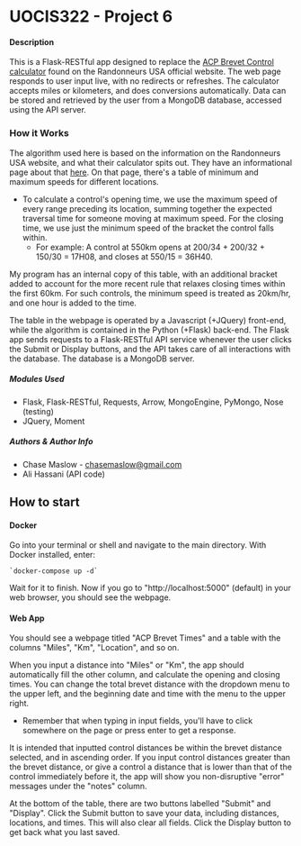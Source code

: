 # UOCIS322 - Project 6 #

#### Description
This is a Flask-RESTful app designed to replace the [ACP Brevet Control calculator](https://rusa.org/octime_acp.html) found on the Randonneurs USA official website. The web page responds to user input live, with no redirects or refreshes. The calculator accepts miles or kilometers, and does conversions automatically. Data can be stored and retrieved by the user from a MongoDB database, accessed using the API server.

### How it Works
The algorithm used here is based on the information on the Randonneurs USA website, and what their calculator spits out. They have an informational page about that [here](https://rusa.org/pages/acp-brevet-control-times-calculator). On that page, there's a table of minimum and maximum speeds for different locations.

* To calculate a control's opening time, we use the maximum speed of every range preceding its location, summing together the expected traversal time for someone moving at maximum speed. For the closing time, we use just the minimum speed of the bracket the control falls within.
	* For example: A control at 550km opens at 200/34 + 200/32 + 150/30 = 17H08, and closes at 550/15 = 36H40.

My program has an internal copy of this table, with an additional bracket added to account for the more recent rule that relaxes closing times within the first 60km. For such controls, the minimum speed is treated as 20km/hr, and one hour is added to the time.

The table in the webpage is operated by a Javascript (+JQuery) front-end, while the algorithm is contained in the Python (+Flask) back-end. The Flask app sends requests to a Flask-RESTful API service whenever the user clicks the Submit or Display buttons, and the API takes care of all interactions with the database. The database is a MongoDB server.

##### Modules Used
* Flask, Flask-RESTful, Requests, Arrow, MongoEngine, PyMongo, Nose (testing)
* JQuery, Moment

##### Authors & Author Info
* Chase Maslow - chasemaslow@gmail.com
* Ali Hassani (API code)

## How to start

#### Docker
Go into your terminal or shell and navigate to the main directory. With Docker installed, enter:

	`docker-compose up -d`

Wait for it to finish. Now if you go to "http://localhost:5000" (default) in your web browser, you should see the webpage.

#### Web App
You should see a webpage titled "ACP Brevet Times" and a table with the columns "Miles", "Km", "Location", and so on.

When you input a distance into "Miles" or "Km", the app should automatically fill the other column, and calculate the opening and closing times. You can change the total brevet distance with the dropdown menu to the upper left, and the beginning date and time with the menu to the upper right.

* Remember that when typing in input fields, you'll have to click somewhere on the page or press enter to get a response.

It is intended that inputted control distances be within the brevet distance selected, and in ascending order. If you input control distances greater than the brevet distance, or give a control a distance that is lower than that of the control immediately before it, the app will show you non-disruptive "error" messages under the "notes" column.

At the bottom of the table, there are two buttons labelled "Submit" and "Display". Click the Submit button to save your data, including distances, locations, and times. This will also clear all fields. Click the Display button to get back what you last saved.

